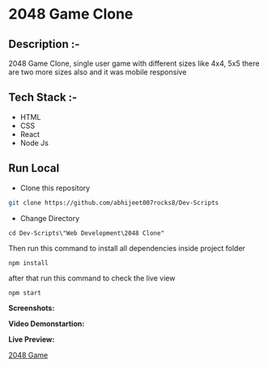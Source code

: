 # 2048 Game Clone

## Description :-

2048 Game Clone, single user game with different sizes like 4x4, 5x5 there are two more sizes also and it was mobile responsive 

## Tech Stack :-

- HTML
- CSS
- React
- Node Js

## Run Local

* Clone this repository

```bash
git clone https://github.com/abhijeet007rocks8/Dev-Scripts
```

* Change Directory

```pwsh
cd Dev-Scripts\"Web Development\2048 Clone"
```

Then run this command to install all dependencies inside project folder

```pwsh
npm install
```

after that run this command to check the live view

```pwsh
npm start
```

__Screenshots:__


__Video Demonstartion:__


__Live Preview:__

[2048 Game](https://624714958b723a4787873a0c--precious-strudel-0f88aa.netlify.app/)



